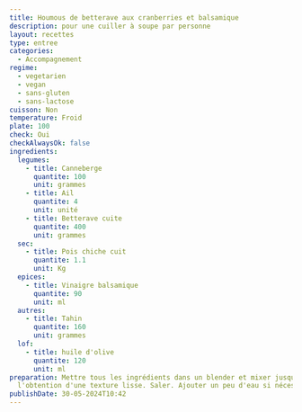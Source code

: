 ```yaml
---
title: Houmous de betterave aux cranberries et balsamique
description: pour une cuiller à soupe par personne
layout: recettes
type: entree
categories:
  - Accompagnement
regime:
  - vegetarien
  - vegan
  - sans-gluten
  - sans-lactose
cuisson: Non
temperature: Froid
plate: 100
check: Oui
checkAlwaysOk: false
ingredients:
  legumes:
    - title: Canneberge
      quantite: 100
      unit: grammes
    - title: Ail
      quantite: 4
      unit: unité
    - title: Betterave cuite
      quantite: 400
      unit: grammes
  sec:
    - title: Pois chiche cuit
      quantite: 1.1
      unit: Kg
  epices:
    - title: Vinaigre balsamique
      quantite: 90
      unit: ml
  autres:
    - title: Tahin
      quantite: 160
      unit: grammes
  lof:
    - title: huile d'olive
      quantite: 120
      unit: ml
preparation: Mettre tous les ingrédients dans un blender et mixer jusqu'à
  l'obtention d'une texture lisse. Saler. Ajouter un peu d'eau si nécessaire.
publishDate: 30-05-2024T10:42
---
```


